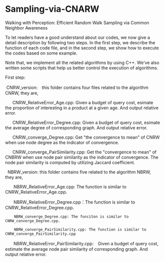 # Sampling-via-CNARW
Walking with Perception: Efficient Random Walk Sampling via Common Neighbor Awareness

To let readers have a good understand about our codes, we now give a detail description by following two steps. In the first step, we describe the function of each code file, and in the second step, we show how to execute the codes based on some example.

Note that, we implement all the related algorithms by using C++. We've also written some scripts that help us better control the execution of algorithms.

First step:

  CNRW_version:　this folder contains four files related to the algorithm CNRW, they are,
    
        CNRW_RelativeError_Age.cpp: Given a budget of query cost, esimate the proportion of interesting in a product at a given age. And output relative error.
       
        CNRW_RelativeError_Degree.cpp: Given a budget of query cost, esimate the average degree of corresponding graph. And output relative error.
       
        CNRW_converge_Degree.cpp: Get "the convergence to mean" of CNRW when use node degree as the indicator of convergence.
       
        CNRW_converge_PairSimilarity.cpp: Get the "convergence to mean" of CNBRW when use node pair similarity as the indicator of convergence. The node pair similarity is computed by utilizing Jaccard coefficient.
   
   NBRW_version: this folder contains five related to the algorithm NBRW, they are,
        
        NBRW_RelativeError_Age.cpp: The function is similar to CNRW_RelativeError_Age.cpp.
        
        NBRW_RelativeError_Degree.cpp：The function is similar to CNRW_RelativeError_Degree.cpp.
        
        NBRW_converge_Degree.cpp: The funciton is similar to CNRW_converge_Degree.cpp.
        
        NBRW_converge_PairSimilarity.cpp: The function is similar to CNRW_converge_PairSimilarity.cpp
        
        NBRW_RelativeError_PairSimilarity.cpp:　Given a budget of query cost, estimate the average node pair similarity of corresponding graph. And output relative error.
       
